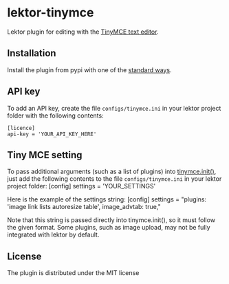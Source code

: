 # lektor-tinymce
Lektor plugin for editing with the [TinyMCE text editor](https://www.tiny.cloud/features).

## Installation
Install the plugin from pypi with one of the [standard ways](https://www.getlektor.com/docs/plugins/).

## API key
To add an API key, create the file `configs/tinymce.ini` in your lektor project folder with the following contents:

    [licence]
    api-key = 'YOUR_API_KEY_HERE'

## Tiny MCE setting
To pass additional arguments (such as a list of plugins) into [tinymce.init()](https://www.tiny.cloud/docs/configure/integration-and-setup/), just add the following contents to the file `configs/tinymce.ini` in your lektor project folder:
    [config]
    settings = 'YOUR_SETTINGS'

Here is the example of the settings string:
    [config]
    settings = "plugins: 'image link lists autoresize table', image_advtab: true,"

Note that this string is passed directly into tinymce.init(), so it must follow the given format.
Some plugins, such as image upload, may not be fully integrated with lektor by default.
## License
The plugin is distributed under the MIT license
